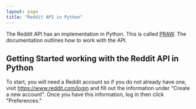 ```yaml
---
layout: page
title: "Reddit API in Python"
---
```


The Reddit API has an implementation in Python. This is called [PRAW](https://praw.readthedocs.org/en/stable/).
The documentation outlines how to work with the API.

## Getting Started working with the Reddit API in Python

To start, you will need a Reddit account so if you do not already have one, visit https://www.reddit.com/login
and fill out the information under "Create a new account". Once you have this information, log in then click
"Preferences."
